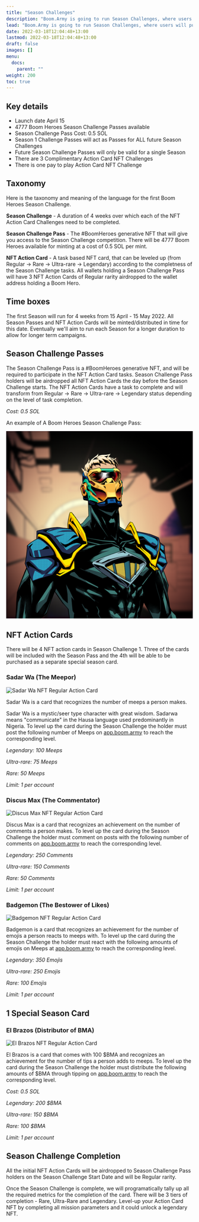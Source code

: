 ```yaml
---
title: "Season Challenges"
description: "Boom.Army is going to run Season Challenges, where users will purchase a #BoomHeroes Season Challenge Pass NFT to participate."
lead: "Boom.Army is going to run Season Challenges, where users will purchase a #BoomHeroes Season Challenge Pass NFT to participate. The Season Challenge Pass will come with several airdropped NFT Action Cards, that are able to be leveled up by completing tasks on the Boom.Army platform."
date: 2022-03-18T12:04:48+13:00
lastmod: 2022-03-18T12:04:48+13:00
draft: false
images: []
menu:
  docs:
    parent: ""
weight: 200
toc: true
---
```


## Key details

- Launch date April 15
- 4777 Boom Heroes Season Challenge Passes available
- Season Challenge Pass Cost: 0.5 SOL
- Season 1 Challenge Passes will act as Passes for ALL future Season Challenges
- Future Season Challenge Passes will only be valid for a single Season
- There are 3 Complimentary Action Card NFT Challenges
- There is one pay to play Action Card NFT Challenge

## Taxonomy

Here is the taxonomy and meaning of the language for the first Boom Heroes Season Challenge.

**Season Challenge** - A duration of 4 weeks over which each of the NFT Action Card Challenges need to be completed.

**Season Challenge Pass** - The #BoomHeroes generative NFT that will give you access to the Season Challenge competition. There will be 4777 Boom Heroes available for minting at a cost of 0.5 SOL per mint.

**NFT Action Card** - A task based NFT card, that can be leveled up (from Regular -> Rare -> Ultra-rare -> Legendary) according to the completness of the Season Challenge tasks. All wallets holding a Season Challenge Pass will have 3 NFT Action Cards of Regular rarity airdropped to the wallet address holding a Boom Hero.

## Time boxes

The first Season will run for 4 weeks from 15 April - 15 May 2022. All Season Passes and NFT Action Cards will be minted/distributed in time for this date. Eventually we&#39;ll aim to run each Season for a longer duration to allow for longer term campaigns.

## Season Challenge Passes

The Season Challenge Pass is a #BoomHeroes generative NFT, and will be required to participate in the NFT Action Card tasks. Season Challenge Pass holders will be airdropped all NFT Action Cards the day before the Season Challenge starts. The NFT Action Cards have a task to complete and will transform from Regular -> Rare -> Ultra-rare -> Legendary status depending on the level of task completion.

_Cost: 0.5 SOL_

An example of A Boom Heroes Season Challenge Pass:

![Boom Heroes Season Challenge Pass](soldier.png "Season Challenge Pass")

## NFT Action Cards

There will be 4 NFT action cards in Season Challenge 1. Three of the cards will be included with the Season Pass and the 4th will be able to be purchased as a separate special season card.

### Sadar Wa (The Meepor)

![Sadar Wa NFT Regular Action Card](SadarWaDone.jpg "Sadar Wa NFT Regular Action Card")

Sadar Wa is a card that recognizes the number of meeps a person makes.

Sadar Wa is a mystic/seer type character with great wisdom. Sadarwa means &quot;communicate&quot; in the Hausa language used predominantly in Nigeria. To level up the card during the Season Challenge the holder must post the following number of Meeps on [app.boom.army](https://app.boom.army) to reach the corresponding level.

_Legendary: 100 Meeps_

_Ultra-rare: 75 Meeps_

_Rare: 50 Meeps_

_Limit: 1 per account_

### Discus Max (The Commentator)

![Discus Max NFT Regular Action Card](DiscusMaxDone.jpg "Discus Max NFT Regular Action Card")

Discus Max is a card that recognizes an achievement on the number of comments a person makes. To level up the card during the Season Challenge the holder must comment on posts with the following number of comments on [app.boom.army](https://app.boom.army) to reach the corresponding level.

_Legendary: 250 Comments_

_Ultra-rare: 150 Comments_

_Rare: 50 Comments_

_Limit: 1 per account_

### Badgemon (The Bestower of Likes)

![Badgemon NFT Regular Action Card](BadgemonDone.jpg "Badgemon NFT Regular Action Card")

Badgemon is a card that recognizes an achievement for the number of emojis a person reacts to meeps with. To level up the card during the Season Challenge the holder must react with the following amounts of emojis on Meeps at [app.boom.army](https://app.boom.army) to reach the corresponding level.

_Legendary: 350 Emojis_

_Ultra-rare: 250 Emojis_

_Rare: 100 Emojis_

_Limit: 1 per account_

## 1 Special Season Card

### El Brazos (Distributor of BMA)

![El Brazos NFT Regular Action Card](TheDistributorRevised.jpg "El Brazos NFT Regular Action Card")

El Brazos is a card that comes with 100 $BMA and recognizes an achievement for the number of tips a person adds to meeps. To level up the card during the Season Challenge the holder must distribute the following amounts of $BMA through tipping on [app.boom.army](https://app.boom.army) to reach the corresponding level.

_Cost: 0.5 SOL_

_Legendary: 200 $BMA_

_Ultra-rare: 150 $BMA_

_Rare: 100 $BMA_

_Limit: 1 per account_

## Season Challenge Completion

All the initial NFT Action Cards will be airdropped to Season Challenge Pass holders on the Season Challenge Start Date and will be Regular rarity.

Once the Season Challenge is complete, we will programatically tally up all the required metrics for the completion of the card. There will be 3 tiers of completion - Rare, Ultra-Rare and Legendary. Level-up your Action Card NFT by completing all mission parameters and it could unlock a legendary NFT.
